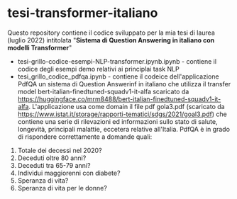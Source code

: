 # tesi-transformer-italiano
Questo repository contiene il codice sviluppato per la mia tesi di laurea (luglio 2022) intitolata "**Sistema di Question Answering in italiano con modelli Transformer**"
* tesi-grillo-codice-esempi-NLP-transformer.ipynb.ipynb -  contiene il codice degli esempi demo relativi ai principlai task NLP
* tesi_grillo_codice_pdfqa.ipynb - contiene il codeice dell'applicazione PdfQA un sistema di Question Answerinf in italiano che utilizza il transfer model bert-italian-finedtuned-squadv1-it-alfa scaricato da https://huggingface.co/mrm8488/bert-italian-finedtuned-squadv1-it-alfa. L'applicazione usa come domain il file pdf gola3.pdf (scaricato da https://www.istat.it/storage/rapporti-tematici/sdgs/2021/goal3.pdf) che contiene una serie di rilevazioni ed informazioni sullo stato di salute, longevità, principali malattie, eccetera relative all'Italia. PdfQA è in grado di rispondere correttamente a domande quali:
1.	Totale dei decessi nel 2020?
2.	Deceduti oltre 80 anni?
3.	Deceduti tra 65-79 anni?
4.	Individui maggiorenni con diabete?
5.	Speranza di vita?
6.	Speranza di vita per le donne?

